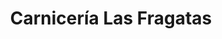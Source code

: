 ---
title: "Carnicería Las Fragatas"
url: /villa-de-alvarez/carniceria-las-fragatas/
shop: Metzgerei
---